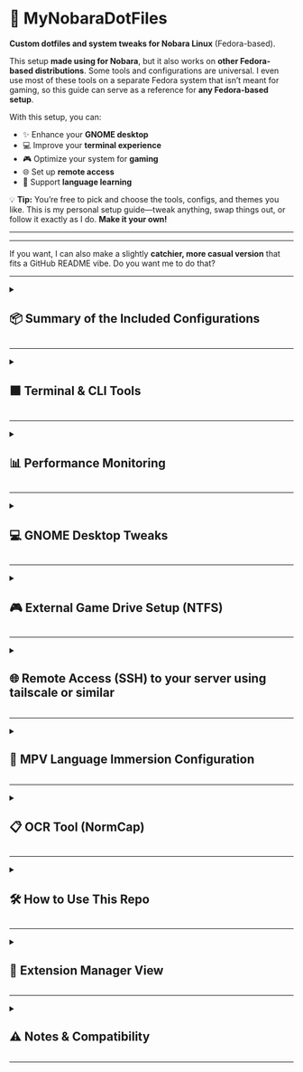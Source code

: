 # 🚀 MyNobaraDotFiles

**Custom dotfiles and system tweaks for Nobara Linux** (Fedora-based).

This setup **made using for Nobara**, but it also works on **other Fedora-based distributions**. Some tools and configurations are universal. I even use most of these tools on a separate Fedora system that isn’t meant for gaming, so this guide can serve as a reference for **any Fedora-based setup**.

With this setup, you can:

* ✨ Enhance your **GNOME desktop**
* 💻 Improve your **terminal experience**
* 🎮 Optimize your system for **gaming**
* 🌐 Set up **remote access**
* 📝 Support **language learning**

💡 **Tip:** You’re free to pick and choose the tools, configs, and themes you like. This is my personal setup guide—tweak anything, swap things out, or follow it exactly as I do. **Make it your own!**

---
---

If you want, I can also make a slightly **catchier, more casual version** that fits a GitHub README vibe. Do you want me to do that?

---

<details>
<summary><h2>📦 Summary of the Included Configurations</h2></summary>

### 🎛️ Terminal

* 🐱 **Kitty** terminal setup
* ⭐ **Starship prompt** with custom Nobara/Fedora logos
* 🐟 **Fish Shell** with useful abbreviations for common comands 

### 🎮 Gaming

* 🛠️ **MangoHud** fixes for better in-game overlays
* 🔌 **NTFS** game **drive auto-mount** for seamless access and steam compatibility
* 🔧 **Btop** for a light weight system monitor

### 🖥️ GNOME

* 🔄 Tweaked **Alt+Tab** behavior & battery indicator in top bar
* ⌨️ Custom Keyboard Shortcuts
* 🎨 **WhiteSur theme** + **MacTahoe icons** + **Bibata cursor** for a sleek UI
* 🖼️ Included **wallpaper**: `media/wallpaper.jpg`
* 🧩 Essential **GNOME extensions** [View recommended extensions in Extension Manager →](#extension-manager-open)

### 🛠️ Tools

* 🎬 **MPV** player **configuration** for language immersion
* 🅰️ **Fonts** for **Anki** cards (Chinese and japanese fonts)
* 📋 **Ocr** support with shortcut

</details>


---

<details>
<summary><h2>⬛ Terminal & CLI Tools</h2></summary>

✨ This setup combines **Kitty**, **Fish**, and **Starship** to create a **fast, modern, and highly customizable terminal experience**:

- **Kitty** → Clean, GPU-accelerated terminal with smooth performance  
- **Fish** → Intuitive shell with autosuggestions & syntax highlighting for effortless commands  
- **Starship** → Sleek, informative prompt with Git status, environments, execution time, and more  

🚀 The result is a **minimal yet powerful workflow** optimized for **productivity, readability, and daily use**.
<br></br>


### 🔹 Kitty Terminal

* Config: `~/.config/kitty/kitty.conf`


### 🔹 Fish Shell

* Install:  
  ```bash
  sudo dnf install fish

* Set as default shell:
  ```bash
  chsh -s /usr/bin/fish

 * Config: ~/.config/fish/config.fish


### 🔹 Starship Prompt


* Install:  
  ```bash
  curl -sS https://starship.rs/install.sh | sh
* Config: `~/.config/starship.toml`

#### 🖥️ Desktop with Terminal

A look at my customized GNOME desktop with `kitty` terminal open:

![My GNOME Desktop with Kitty](media/screenshot-terminal.png)

</details>


---

<details>
<summary><h2>📊 Performance Monitoring</h2></summary>

### 🔸 MangoHud (for gaming overlays)

* Enable:
  ```bash
  MANGOHUD=1
  ```

* Enable per-game:

  ```bash
  MANGOHUD=1 gamemoderun %command%
  ```
* GPU selection (via GOverlay):

  * Go to **Visual Settings**
  * Set correct PCI GPU (e.g. `1:00.0` for NVIDIA)

### 🔸 Btop (system resources monitor) 
* Install:  
  ```bash
  sudo dnf install btop

</details>

---

<details>
<summary><h2>💻 GNOME Desktop Tweaks</h2></summary>

### ♣️ Behavior Fixes

**Restore traditional Alt+Tab (individual windows, not grouped by app):**

```bash
gsettings set org.gnome.desktop.wm.keybindings switch-windows "['<Alt>Tab']"
gsettings set org.gnome.desktop.wm.keybindings switch-windows-backward "['<Shift><Alt>Tab']"
gsettings set org.gnome.desktop.wm.keybindings switch-applications "[]"
gsettings set org.gnome.desktop.wm.keybindings switch-applications-backward "[]"
```

**Show battery percentage in top bar:**

```bash
gsettings set org.gnome.desktop.interface show-battery-percentage true
```

### ⌨️ Custom Keyboard Shortcuts

#### 🚀 Application Launchers

| Shortcut       | Application          | Command                          |
|----------------|----------------------|----------------------------------|
| `Super + E`    | Files (Nautilus)     | `nautilus --new-window`          |
| `Super + Enter`| Kitty Terminal       | `kitty`                          |
| `Super + D`    | Yazi File Manager    | `kitty -e yazi`                  |
| `Super + R`    | Btop                 | `kitty -e btop`                  |
| `Super + B`    | Zen Browser          | `flatpak run app.zen_browser.zen`|
| `Super + F9`| Ocr      | `/usr/bin/flatpak run com.github.dynobo.normcap`|

### 🔧 How to Set These Shortcuts

1. Open **Settings** → **Keyboard** → **Keyboard Shortcuts**
2. Scroll down and click **"View and Customize Shortcuts"**
3. Select **"Custom Shortcuts"** in the sidebar
4. Click the **+** button to add each shortcut

### 🎨 Visual Style

#### 🛠️ Prerequisites
1. Install required tools:
   ```bash
   sudo dnf install gnome-tweaks
   ```
2. Enable **User Themes** extension:
   - Open Extensions app (`gnome-extensions-app`)
   - Search for "User Themes"
   - Enable the extension

#### 🔸 Themes Used

| Component  | Theme                 | Source Link                                                               |
| ---------- | --------------------- | ------------------------------------------------------------------------- |
| GTK Theme  | WhiteSur-Dark         | [WhiteSur-gtk-theme](https://github.com/vinceliuice/WhiteSur-gtk-theme)   |
| Icon Theme | MacTahoe              | [MacTahoe-icon-theme](https://github.com/vinceliuice/MacTahoe-icon-theme) |
| Cursor     | Bibata Modern Classic | [Bibata Cursor](https://github.com/ful1e5/Bibata_Cursor)                  |

> Install these manually or using their provided install scripts.

  
1. Open **GNOME Tweaks**
2. Navigate to "Appearance" tab
3. Set:

   | Setting       | Value                  |
   |---------------|------------------------|
   | Cursor        | Bibata-Modern-Classic  |
   | Icons         | MacTahoe-dark          |
   | Shell         | WhiteSur-Dark          |
   | Legacy Applications  | WhiteSur-Dark   |

### 🖼️ Included Wallpaper
![Default Wallpaper](media/wallpaper.jpg)  
Located in `media/wallpaper.jpg` - set as your desktop background for the complete look.
**To set wallpaper:**
1. Right-click desktop → "Change Background"
2. Select "Wallpapers" tab
3. Click "+" to add `media/wallpaper.jpg`
4. Select your new wallpaper

</details>

---

<details>
<summary><h2>🎮 External Game Drive Setup (NTFS)</h2></summary>

### Use Case: Mounting a 2TB M.2 external drive for Steam game storage

1. Find UUID of the drive:

   ```bash
   sudo blkid
   ```

2. Add this to `/etc/fstab` (replace `xxxx-...` with actual UUID):

   ```bash
   UUID=xxxxxxxx-xxxx-xxxx-xxxx-xxxxxxxxxxxx  /mnt/gamedrive  ntfs-3g  uid=1000,gid=1000,rw,exec,umask=000,nofail,x-gvfs-show  0  0
   ```

3. Create mount point:

   ```bash
   sudo mkdir -p /mnt/gamedrive
   ```

> ⚠️ **Backup your `/etc/fstab`** before editing. Mistakes can prevent your system from booting.
>  Do this with caution and at your own risk.

</details>

---

<details>
<summary><h2>🌐 Remote Access (SSH) to your server using tailscale or similar</h2></summary>

Once your computer and server are connected to your VPN:

Set up an SSH alias for convenience. Add this to `~/.bashrc`:

```bash
alias sshserver='ssh username@hostname'
```

Apply changes:

```bash
source ~/.bashrc
```

</details>

---

<details>
<summary><h2>🎥 MPV Language Immersion Configuration</h2></summary>

**Enhanced media playback for language learning** with automatic playback, and language-specific presets.

### 📌 Installation Paths
| Installation Type | Config Location                          |
|-------------------|-----------------------------------------|
| Native Linux      | `~/.config/mpv/`                        |
| Flatpak           | `~/.var/app/io.mpv.Mpv/config/mpv/`     |
| Windows           | `%APPDATA%\mpv\`                        |

### **1️⃣ Install Native MPV (Recommended)**
```bash
# Install MPV with full codec support
sudo dnf install mpv ffmpeg

# For hardware acceleration (Intel/NVIDIA/AMD):
sudo dnf install libva-intel-driver libva-utils mesa-vdpau-drivers
```

### **2️⃣ Configuration File Locations**
#### **Native Installation Paths**:
```
~/.config/mpv/
├── mpv.conf           # Main config
├── input.conf        # Keybindings
└── scripts/          # Custom Lua scripts
```

### **3️⃣ Install Language Immersion Config**
```bash
# Create config directory
mkdir -p ~/.config/mpv
```

### 🌍 Language Support
Pre-configured for optimal experience with:
- 日本語 (Japanese)
- 简体中文 (Chinese Simplified)
- Português (Portuguese)
- Русский (Russian)
- English
- Español (Spanish)

### ✨ Key Features
- **Autoplay functionality** for immersion sessions
- **Language-specific presets**:
  - Preferred audio tracks
  - Subtitle styling
- **Smart pause/resume** behavior

> Note: This is a personalized configuration that may need adjustment for your specific language learning needs.

</details>


---

<details> <summary><h2>📋 OCR Tool (NormCap)</h2></summary>
✨ Optical Character Recognition for Easy Text Capture

NormCap is a cross-platform OCR tool that lets you quickly capture text from anywhere on your screen.
🔹 Installation
bash

# Install via Flatpak (recommended)
flatpak install flathub com.github.dynobo.normcap

🔹 Usage

    Launch NormCap using the keyboard shortcut: Super + F9

    Select an area on your screen containing text

    Text is automatically copied to your clipboard

    Paste anywhere you need the text

🔹 Features

    ✅ Captures text from images, videos, PDFs, etc.

    ✅ Supports multiple languages

    ✅ Automatically copies to clipboard

    ✅ Lightweight and fast

    ✅ Cross-platform (Linux, Windows, macOS)

> 💡  **Important**  
> Go to 💻 GNOME Desktop Tweaks and then ⌨️ Custom Keyboard Shortcuts to add a shortcut for the OCR
</details>

---

<details>
<summary><h2>🛠️ How to Use This Repo</h2></summary>

1. Clone:

   ```bash
   git clone https://github.com/MiguelRegueiro/MyNobaraDotFiles
   ```

2. Copy over desired configs to:

   * `~/.config/kitty/`
   * `~/.config/starship.toml`
   * etc.

3. Apply GNOME settings:

> 💡  **Important**  
> Go to 💻 GNOME Desktop Tweaks for this step

4. Installed the desired tools

</details>

---

<details>
<summary><h2>📸 Extension Manager View</h2></summary>

#### Extension Manager Open

A preview of all installed GNOME extensions inside **Extension Manager**:

![GNOME Extensions via Extension Manager](media/extensions-view.png)

</details>

---

<details>
<summary><h2>⚠️ Notes & Compatibility</h2></summary>

* These configs were built and tested on **Nobara Linux**, but most will work on:

  * Fedora GNOME
  * Other systemd-based distros using GNOME
* Some parts (like `fstab`, MangoHud) require additional packages like:

  * `ntfs-3g`
  * `gamemode`
  * `mangohud`

</details>


---

